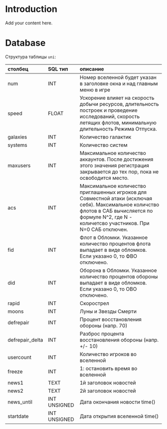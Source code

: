 # Introduction #

Add your content here.


# Database #

Структура таблицы `uni`:

| **столбец** | **SQL тип** | **описание** |
|:-------------------|:---------------|:---------------------|
| num| INT| Номер вселенной будет указан в заголовке окна и над главным меню в игре |
| speed| FLOAT| Ускорение влияет на скорость добычи ресурсов, длительность построек и проведение исследований, скорость летящих флотов, минимальную длительность Режима Отпуска.|
| galaxies| INT| Количество галактик|
| systems| INT| Количество систем|
| maxusers| INT| Максимальное количество аккаунтов. После достижения этого значения регистрация закрывается до тех пор, пока не освободится место.|
| acs| INT| Максимальное количество приглашенных игроков для Совместной атаки (исключая себя). Максимальное количство флотов в САБ вычисляется по формуле N^2, где N - количетсво участников. При N=0 САБ отключен.|
| fid| INT| Флот в Обломки. Указанное количество процентов флота выпадает в виде обломков. Если указано 0, то ФВО отключено.|
| did| INT| Оборона в Обломки. Указанное количество процентов обороны выпадает в виде обломков. Если указано 0, то ОВО отключено.|
| rapid| INT| Скорострел|
| moons| INT| Луны и Звезды Смерти|
| defrepair| INT| Процент восстановления обороны (напр. 70)|
| defrepair\_delta| INT| Разброс процента восстановления обороны (напр. +/- 10)|
| usercount| INT| Количество игроков во вселенной|
| freeze| INT| 1: остановить время во вселенной |
| news1| TEXT| 1й заголовок новостей|
| news2| TEXT| 2й заголовок новостей|
| news\_until| INT UNSIGNED| Дата окончания новости time()|
| startdate| INT UNSIGNED| Дата открытия вселенной time()|